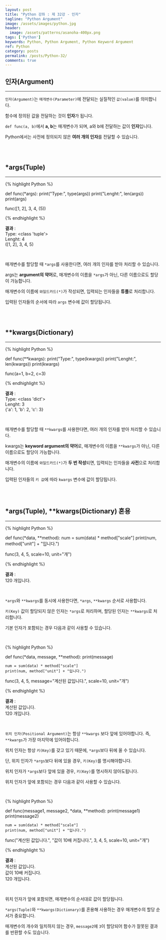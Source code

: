 ```yaml
---
layout: post
title: "Python 강좌 : 제 32강 - 인자"
tagline: "Python Argument"
image: /assets/images/python.jpg
header:
  image: /assets/patterns/asanoha-400px.png
tags: ['Python']
keywords: Python, Python Argument, Python Keyword Argument
ref: Python
category: posts
permalink: /posts/Python-32/
comments: true
---
```


## 인자(Argument) ##
----------

`인자(Argument)`는 `매개변수(Parameter)`에 전달되는 실질적인 `값(value)`를 의미합니다.

함수에 정의된 값을 전달하는 것이 **인자**가 됩니다.

`def func(a, b)`에서 **a, b**는 매개변수가 되며, a와 b에 전달하는 값이 **인자**입니다.

Python에서는 사전에 정의되지 않은 **여러 개의 인자**를 전달할 수 있습니다.

<br>
<br>

## *args(Tuple) ##
----------

{% highlight Python %}

def func(*args):
    print("Type:", type(args))
    print("Lenght:", len(args))
    print(args)


func([1, 2], 3, 4, (5))

{% endhighlight %}

**결과**
:    
Type: <class 'tuple'><br>
Lenght: 4<br>
([1, 2], 3, 4, 5)<br>

<br>

매개변수를 할당할 때 `*args`를 사용한다면, 여러 개의 인자를 받아 처리할 수 있습니다.

args는 **argument의 약어**로, 매개변수의 이름을 `*args`가 아닌, 다른 이름으로도 할당이 가능합니다.

매개변수의 이름에 `와일드카드(*)`가 작성되면, 입력되는 인자들을 **튜플**로 처리합니다.

입력된 인자들의 순서에 따라 `args` 변수에 값이 할당됩니다.

<br>
<br>

## **kwargs(Dictionary) ##
----------

{% highlight Python %}

def func(**kwargs):
    print("Type:", type(kwargs))
    print("Lenght:", len(kwargs))
    print(kwargs)


func(a=1, b=2, c=3)

{% endhighlight %}

**결과**
:    
Type: <class 'dict'><br>
Lenght: 3<br>
{'a': 1, 'b': 2, 'c': 3}<br>

<br>

매개변수를 할당할 때 `**kwargs`를 사용한다면, 여러 개의 인자를 받아 처리할 수 있습니다.

kwargs는 **keyword argument의 약어**로, 매개변수의 이름을 `**kwargs`가 아닌, 다른 이름으로도 할당이 가능합니다.

매개변수의 이름에 `와일드카드(*)`가 **두 번 작성**되면, 입력되는 인자들을 **사전**으로 처리합니다.

입력된 인자들의 `키 값`에 따라 `kwargs` 변수에 값이 할당됩니다.


<br>
<br>

## *args(Tuple), **kwargs(Dictionary) 혼용 ##
----------

{% highlight Python %}

def func(*data, **method):
    num = sum(data) * method["scale"]
    print(num, method["unit"] + "입니다.")


func(3, 4, 5, scale=10, unit="개")

{% endhighlight %}

**결과**
:    
120 개입니다.<br>

<br>

`*args`와 `**kwargs`를 동시에 사용한다면, `*args`, `**kwargs` 순서로 사용합니다.

`키(Key)` 값이 할당되지 않은 인자는 `*args`로 처리하며, 할당된 인자는 `**kwargs`로 처리합니다.

기본 인자가 포함되는 경우 다음과 같이 사용할 수 있습니다.

<br>

{% highlight Python %}

def func(*data, message, **method):
    print(message)

    num = sum(data) * method["scale"]
    print(num, method["unit"] + "입니다.")

func(3, 4, 5, message="계산된 값입니다.", scale=10, unit="개")

{% endhighlight %}

**결과**
:    
계산된 값입니다.<br>
120 개입니다.<br>

<br>

`위치 인자(Positional Argument)`는 항상 `**kwargs` 보다 앞에 있어야합니다. 즉, `**kwargs`가 가장 마지막에 있어야합니다.

위치 인자는 항상 `키(Key)`를 갖고 있기 때문에, `*args`보다 뒤에 올 수 있습니다.

단, 위치 인자가 `*args`보다 뒤에 있을 경우, `키(Key)`를 명시해야합니다.

위치 인자가 `*args`보다 앞에 있을 경우, `키(Key)`를 명시하지 않아도됩니다.

위치 인자가 앞에 포함되는 경우 다음과 같이 사용할 수 있습니다.

<br>

{% highlight Python %}

def func(message1, message2, *data, **method):
    print(message1)
    print(message2)

    num = sum(data) * method["scale"]
    print(num, method["unit"] + "입니다.")

func("계산된 값입니다.", "값이 10배 커집니다.", 3, 4, 5, scale=10, unit="개")

{% endhighlight %}

**결과**
:    
계산된 값입니다.<br>
값이 10배 커집니다.<br>
120 개입니다.<br>

<br>

위치 인자가 앞에 포함되면, 매개변수의 순서대로 값이 할당됩니다.

`*args(Tuple)`와 `**kwargs(Dictionary)`를 혼용해 사용하는 경우 매개변수의 할당 순서가 중요합니다.

매개변수의 개수와 일치하지 않는 경우, `message2`에 `3`이 할당되어 함수가 잘못된 결과를 반환할 수도 있습니다.